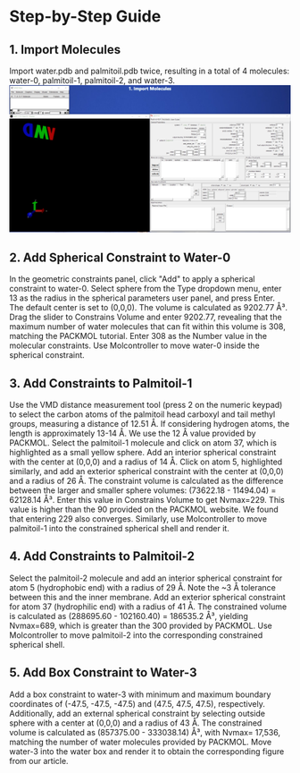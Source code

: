 Step-by-Step Guide
===========
##  1. Import Molecules<br>
Import water.pdb and palmitoil.pdb twice, resulting in a total of 4 molecules: water-0, palmitoil-1, palmitoil-2, and water-3.<br>
![Import water and palmitoil molecule](annotated-recording-examples/Example-1-1.gif)
##  2. Add Spherical Constraint to Water-0
In the geometric constraints panel, click "Add" to apply a spherical constraint to water-0.
Select sphere from the Type dropdown menu, enter 13 as the radius in the spherical parameters user panel, and press Enter. The default center is set to (0,0,0).
The volume is calculated as 9202.77 Å³. Drag the slider to Constrains Volume and enter 9202.77, revealing that the maximum number of water molecules that can fit within this volume is 308, matching the PACKMOL tutorial. Enter 308 as the Number value in the molecular constraints. Use Molcontroller to move water-0 inside the spherical constraint.
## 3. Add Constraints to Palmitoil-1
Use the VMD distance measurement tool (press 2 on the numeric keypad) to select the carbon atoms of the palmitoil head carboxyl and tail methyl groups, measuring a distance of 12.51 Å. If considering hydrogen atoms, the length is approximately 13-14 Å. We use the 12 Å value provided by PACKMOL.
Select the palmitoil-1 molecule and click on atom 37, which is highlighted as a small yellow sphere. Add an interior spherical constraint with the center at (0,0,0) and a radius of 14 Å. Click on atom 5, highlighted similarly, and add an exterior spherical constraint with the center at (0,0,0) and a radius of 26 Å. The constraint volume is calculated as the difference between the larger and smaller sphere volumes: (73622.18 - 11494.04) = 62128.14 Å³. Enter this value in Constrains Volume to get Nvmax=229. This value is higher than the 90 provided on the PACKMOL website. We found that entering 229 also converges. Similarly, use Molcontroller to move palmitoil-1 into the constrained spherical shell and render it.
## 4. Add Constraints to Palmitoil-2
Select the palmitoil-2 molecule and add an interior spherical constraint for atom 5 (hydrophobic end) with a radius of 29 Å. Note the ~3 Å tolerance between this and the inner membrane.
Add an exterior spherical constraint for atom 37 (hydrophilic end) with a radius of 41 Å. The constrained volume is calculated as (288695.60 - 102160.40) = 186535.2 Å³, yielding Nvmax=689, which is greater than the 300 provided by PACKMOL. Use Molcontroller to move palmitoil-2 into the corresponding constrained spherical shell.
## 5. Add Box Constraint to Water-3
Add a box constraint to water-3 with minimum and maximum boundary coordinates of (-47.5, -47.5, -47.5) and (47.5, 47.5, 47.5), respectively.
Additionally, add an external spherical constraint by selecting outside sphere with a center at (0,0,0) and a radius of 43 Å. The constrained volume is calculated as (857375.00 - 333038.14) Å³, with Nvmax= 17,536, matching the number of water molecules provided by PACKMOL. Move water-3 into the water box and render it to obtain the corresponding figure from our article.
